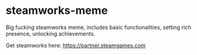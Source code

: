 # steamworks-meme

Big fucking steamworks meme, includes basic functionalities, setting rich presence, unlocking achievements.

Get steamworks here: https://partner.steamgames.com
